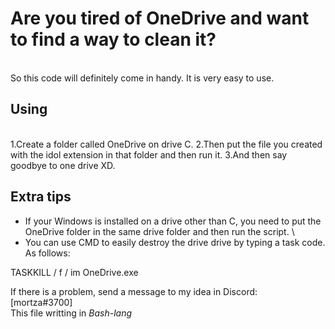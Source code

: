 # Are you tired of OneDrive and want to find a way to clean it?
\
So this code will definitely come in handy.
It is very easy to use.

## Using
\
1.Create a folder called OneDrive on drive C.
2.Then put the file you created with the idol extension in that folder and then run it.
3.And then say goodbye to one drive XD.

## Extra tips

+ If your Windows is installed on a drive other than C, you need to put the OneDrive folder in the same drive folder and then run the script.
\
+ You can use CMD to easily destroy the drive drive by typing a task code.
As follows:

 TASKKILL / f / im OneDrive.exe 

If there is a problem, send a message to my idea in Discord: \
[mortza#3700] \
This file writting in _Bash-lang_
